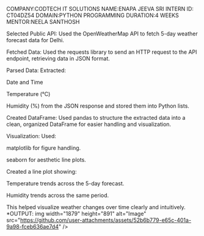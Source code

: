 COMPANY:CODTECH IT SOLUTIONS
NAME:ENAPA JEEVA SRI
INTERN ID: CT04DZ54 
DOMAIN:PYTHON PROGRAMMING
DURATION:4 WEEKS
MENTOR:NEELA SANTHOSH

Selected Public API:
Used the OpenWeatherMap API to fetch 5-day weather forecast data for Delhi.

Fetched Data:
Used the requests library to send an HTTP request to the API endpoint, retrieving data in JSON format.

Parsed Data:
Extracted:

Date and Time

Temperature (°C)

Humidity (%)
from the JSON response and stored them into Python lists.

Created DataFrame:
Used pandas to structure the extracted data into a clean, organized DataFrame for easier handling and visualization.

Visualization:
Used:

matplotlib for figure handling.

seaborn for aesthetic line plots.

Created a line plot showing:

Temperature trends across the 5-day forecast.

Humidity trends across the same period.

This helped visualize weather changes over time clearly and intuitively.
*OUTPUT:
img width="1879" height="891" alt="Image" src="https://github.com/user-attachments/assets/52b6b779-e65c-401a-9a98-fceb636ae7d4" />
